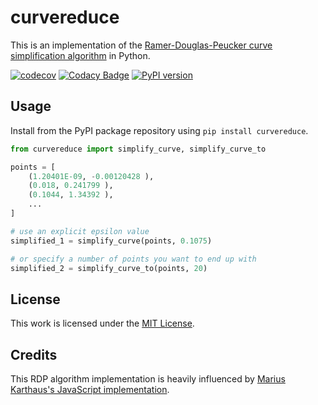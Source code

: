 # curvereduce

This is an implementation of the [Ramer-Douglas-Peucker curve simplification algorithm](https://en.wikipedia.org/wiki/Ramer%E2%80%93Douglas%E2%80%93Peucker_algorithm) in Python.

[![codecov](https://codecov.io/gh/icooper/curvereduce-py/branch/main/graph/badge.svg?token=YA7H1I6Z4E)](https://codecov.io/gh/icooper/curvereduce-py)
[![Codacy Badge](https://app.codacy.com/project/badge/Grade/3107c7857d544cc787f535013d40b071)](https://www.codacy.com/gh/icooper/curvereduce-py/dashboard?utm_source=github.com&utm_medium=referral&utm_content=icooper/curvereduce-py&utm_campaign=Badge_Grade)
[![PyPI version](https://badge.fury.io/py/curvereduce.svg)](https://pypi.org/project/curvereduce/)

## Usage

Install from the PyPI package repository using `pip install curvereduce`.

```python
from curvereduce import simplify_curve, simplify_curve_to

points = [
    (1.20401E-09, -0.00120428 ),
    (0.018, 0.241799 ),
    (0.1044, 1.34392 ),
    ...
]

# use an explicit epsilon value
simplified_1 = simplify_curve(points, 0.1075)

# or specify a number of points you want to end up with
simplified_2 = simplify_curve_to(points, 20)
```

## License

This work is licensed under the [MIT License](LICENSE).

## Credits

This RDP algorithm implementation is heavily influenced by [Marius Karthaus's JavaScript implementation](https://karthaus.nl/rdp/).
